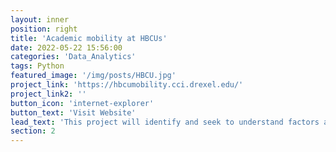 ```yaml
---
layout: inner
position: right
title: 'Academic mobility at HBCUs'
date: 2022-05-22 15:56:00
categories: 'Data_Analytics'
tags: Python
featured_image: '/img/posts/HBCU.jpg'
project_link: 'https://hbcumobility.cci.drexel.edu/'
project_link2: ''
button_icon: 'internet-explorer'
button_text: 'Visit Website'
lead_text: 'This project will identify and seek to understand factors associated with mobility and retention decisions for HBCU faculty and provide data-backed evidence to support a diverse, inclusive, and equitable scientific workforce.'
section: 2
---
```


